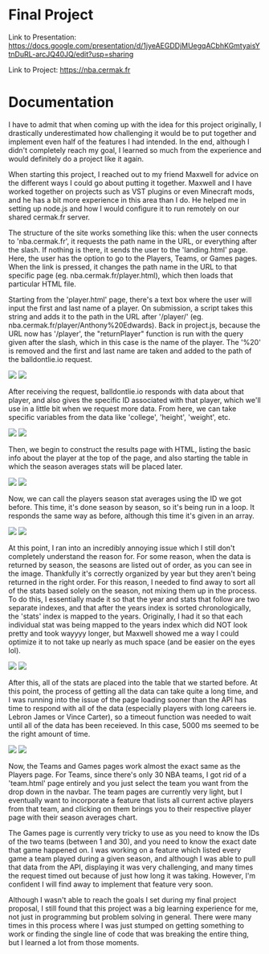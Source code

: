 # Final Project

Link to Presentation: https://docs.google.com/presentation/d/1jyeAEGDDjMUegqACbhKGmtyaisYtnDuRL-arcJQ40JQ/edit?usp=sharing

Link to Project: https://nba.cermak.fr

# Documentation

I have to admit that when coming up with the idea for this project originally, I drastically underestimated how challenging it would be to put together and implement even half of the features I had intended. In the end, although I didn't completely reach my goal, I learned so much from the experience and would definitely do a project like it again. 

When starting this project, I reached out to my friend Maxwell for advice on the different ways I could go about putting it together. Maxwell and I have worked together on projects such as VST plugins or even Minecraft mods, and he has a bit more experience in this area than I do. He helped me in setting up node.js and how I would configure it to run remotely on our shared cermak.fr server.

The structure of the site works something like this: when the user connects to 'nba.cermak.fr', it requests the path name in the URL, or everything after the slash. If nothing is there, it sends the user to the 'landing.html' page. Here, the user has the option to go to the Players, Teams, or Games pages. When the link is pressed, it changes the path name in the URL to that specific page (eg. nba.cermak.fr/player.html), which then loads that particular HTML file.

Starting from the 'player.html' page, there's a text box where the user will input the first and last name of a player. On submission, a script takes this string and adds it to the path in the URL after '/player/' (eg. nba.cermak.fr/player/Anthony%20Edwards). Back in project.js, because the URL now has '/player', the "returnPlayer" function is run with the query given after the slash, which in this case is the name of the player. The '%20' is removed and the first and last name are taken and added to the path of the balldontlie.io request.

![](img/playerform.png)
![](img/callplayer.png)

After receiving the request, balldontlie.io responds with data about that player, and also gives the specific ID associated with that player, which we'll use in a little bit when we request more data. From here, we can take specific variables from the data like 'college', 'height', 'weight', etc. 

![](img/playerinfo.png)
![](img/playerconst.png)

Then, we begin to construct the results page with HTML, listing the basic info about the player at the top of the page, and also starting the table in which the season averages stats will be placed later.

![](img/pstat1.png)
![](img/basicdata1.png)

Now, we can call the players season stat averages using the ID we got before. This time, it's done season by season, so it's being run in a loop. It responds the same way as before, although this time it's given in an array. 

![](img/callstats.png)
![](img/dataarray1.png)

At this point, I ran into an incredibly annoying issue which I still don't completely understand the reason for. For some reason, when the data is returned by season, the seasons are listed out of order, as you can see in the image. Thankfully it's correctly organized by year but they aren't being returned in the right order. For this reason, I needed to find away to sort all of the stats based solely on the season, not mixing them up in the process. To do this, I essentially made it so that the year and stats that follow are two separate indexes, and that after the years index is sorted chronologically, the 'stats' index is mapped to the years. Originally, I had it so that each individual stat was being mapped to the years index which did NOT look pretty and took wayyyy longer, but Maxwell showed me a way I could optimize it to not take up nearly as much space (and be easier on the eyes lol). 

![](img/sortold.png)
![](img/sortnew.png)

After this, all of the stats are placed into the table that we started before. At this point, the process of getting all the data can take quite a long time, and I was running into the issue of the page loading sooner than the API has time to respond with all of the data (especially players with long careers ie. Lebron James or Vince Carter), so a timeout function was needed to wait until all of the data has been receieved. In this case, 5000 ms seemed to be the right amount of time.

![](img/stattable.png)
![](img/stattable2.png)

Now, the Teams and Games pages work almost the exact same as the Players page. For Teams, since there's only 30 NBA teams, I got rid of a 'team.html' page entirely and you just select the team you want from the drop down in the navbar. The team pages are currently very light, but I eventually want to incorporate a feature that lists all current active players from that team, and clicking on them brings you to their respective player page with their season averages chart.

The Games page is currently very tricky to use as you need to know the IDs of the two teams (between 1 and 30), and you need to know the exact date that game happened on. I was working on a feature which listed every game a team played during a given season, and although I was able to pull that data from the API, displaying it was very challenging, and many times the request timed out because of just how long it was taking. However, I'm confident I will find away to implement that feature very soon.



Although I wasn't able to reach the goals I set during my final project proposal, I still found that this project was a big learning experience for me, not just in programming but problem solving in general. There were many times in this process where I was just stumped on getting something to work or finding the single line of code that was breaking the entire thing, but I learned a lot from those moments.